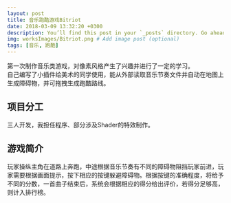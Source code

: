 ```yaml
---
layout: post
title: 音乐跑酷游戏Bitriot
date: 2018-03-09 13:32:20 +0300
description: You’ll find this post in your `_posts` directory. Go ahead and edit it and re-build the site to see your changes. # Add post description (optional)
img: worksImages/Bitriot.png # Add image post (optional)
tags: [音乐, 跑酷]
---
```

第一次制作音乐类游戏，对像素风格产生了兴趣并进行了一定的学习。<br/>
自己编写了小插件给美术的同学使用，能从外部读取音乐节奏文件并自动在地图上生成障碍物，并可拖拽生成跑酷路线。
## 项目分工
三人开发，我担任程序、部分涉及Shader的特效制作。
## 游戏简介
玩家操纵主角在道路上奔跑，中途根据音乐节奏有不同的障碍物阻挡玩家前进，玩家需要根据画面提示，按下相应的按键躲避障碍物。根据按键的准确程度，将给予不同的分数，一首曲子结束后，系统会根据相应的得分给出评价，若得分足够高，则计入排行榜。



